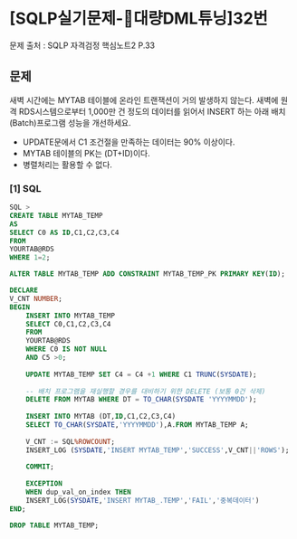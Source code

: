 # \[SQLP실기문제-대량DML튜닝]32번

문제 출처 : SQLP 자격검정 핵심노트2 P.33

## 문제

새벽 시간에는 MYTAB 테이블에 온라인 트랜잭션이 거의 발생하지 않는다. 새벽에 원격 RDS시스템으로부터 1,000만 건 정도의 데이터를 읽어서 INSERT 하는 아래 배치(Batch)프로그램 성능을 개선하세요.

* UPDATE문에서 C1 조건절을 만족하는 데이터는 90% 이상이다.
* MYTAB 테이블의 PK는 (DT+ID)이다.
* 병렬처리는 활용할 수 없다.

### \[1] SQL

```sql
SQL >
CREATE TABLE MYTAB_TEMP
AS
SELECT C0 AS ID,C1,C2,C3,C4
FROM
YOURTAB@RDS
WHERE 1=2;

ALTER TABLE MYTAB_TEMP ADD CONSTRAINT MYTAB_TEMP_PK PRIMARY KEY(ID);

DECLARE
V_CNT NUMBER;
BEGIN
	INSERT INTO MYTAB_TEMP
	SELECT C0,C1,C2,C3,C4
	FROM
	YOURTAB@RDS
	WHERE C0 IS NOT NULL
	AND C5 >0;
    
	UPDATE MYTAB_TEMP SET C4 = C4 +1 WHERE C1 TRUNC(SYSDATE);
    
	-- 배치 프로그램을 재실행할 경우를 대비하기 위한 DELETE (보통 0건 삭제)
	DELETE FROM MYTAB WHERE DT = TO_CHAR(SYSDATE 'YYYYMMDD');
    
	INSERT INTO MYTAB (DT,ID,C1,C2,C3,C4)
	SELECT TO_CHAR(SYSDATE,'YYYYMMDD'),A.FROM MYTAB_TEMP A;
    
	V_CNT := SQL%ROWCOUNT;
	INSERT_LOG (SYSDATE,'INSERT MYTAB_TEMP','SUCCESS',V_CNT||'ROWS');
    
	COMMIT;
    
    EXCEPTION
    WHEN dup_val_on_index THEN
    INSERT_LOG(SYSDATE,'INSERT MYTAB_.TEMP','FAIL','중복데이터')
END;

DROP TABLE MYTAB_TEMP;
```
